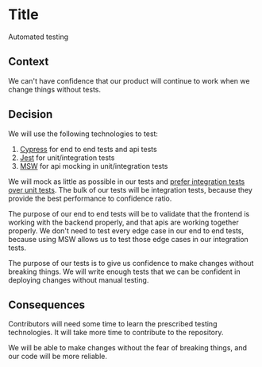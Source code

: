 # Title

Automated testing

## Context

We can't have confidence that our product will continue to work when we change things without tests.

## Decision

We will use the following technologies to test:
1. [Cypress](https://www.cypress.io/) for end to end tests and api tests
1. [Jest](https://jestjs.io/) for unit/integration tests
1. [MSW](https://mswjs.io/docs/getting-started/) for api mocking in unit/integration tests

We will mock as little as possible in our tests and [prefer integration tests over unit tests](https://kentcdodds.com/blog/write-tests). The bulk of our tests will be integration tests, because they provide the best performance to confidence ratio.

The purpose of our end to end tests will be to validate that the frontend is working with the backend properly, and that apis are working together properly. We don't need to test every edge case in our end to end tests, because using MSW allows us to test those edge cases in our integration tests.

The purpose of our tests is to give us confidence to make changes without breaking things. We will write enough tests that we can be confident in deploying changes without manual testing.

## Consequences

Contributors will need some time to learn the prescribed testing technologies. It will take more time to contribute to the repository.

We will be able to make changes without the fear of breaking things, and our code will be more reliable.